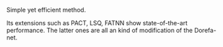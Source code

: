 
Simple yet efficient method. 

Its extensions such as PACT, LSQ, FATNN show state-of-the-art performance. The latter ones are all an kind of modification of the Dorefa-net.
